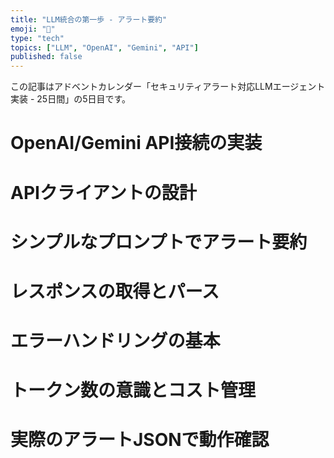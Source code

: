 ```yaml
---
title: "LLM統合の第一歩 - アラート要約"
emoji: "🤖"
type: "tech"
topics: ["LLM", "OpenAI", "Gemini", "API"]
published: false
---
```


この記事はアドベントカレンダー「セキュリティアラート対応LLMエージェント実装 - 25日間」の5日目です。

# OpenAI/Gemini API接続の実装

# APIクライアントの設計

# シンプルなプロンプトでアラート要約

# レスポンスの取得とパース

# エラーハンドリングの基本

# トークン数の意識とコスト管理

# 実際のアラートJSONで動作確認
